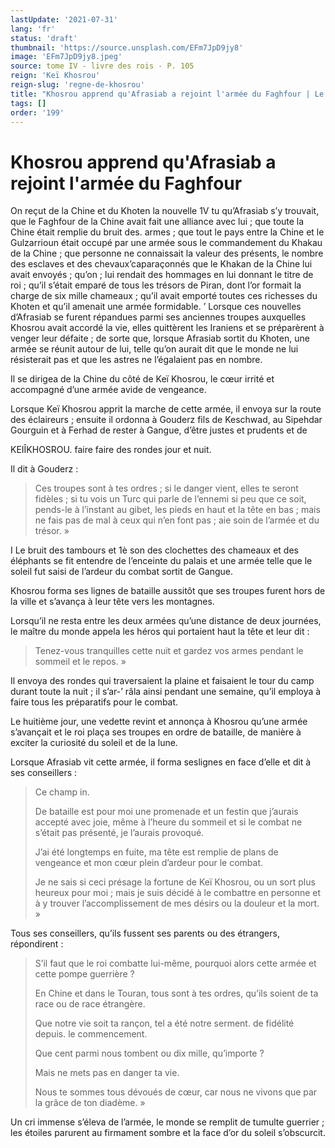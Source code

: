 ```yaml
---
lastUpdate: '2021-07-31'
lang: 'fr'
status: 'draft'
thumbnail: 'https://source.unsplash.com/EFm7JpD9jy8'
image: 'EFm7JpD9jy8.jpeg'
source: tome IV - livre des rois - P. 105
reign: 'Keï Khosrou'
reign-slug: 'regne-de-khosrou'
title: "Khosrou apprend qu'Afrasiab a rejoint l'armée du Faghfour | Le Livre des Rois | Shâhnâmeh"
tags: []
order: '199'
---
```


<!-- LTeX: language=fr -->

# Khosrou apprend qu'Afrasiab a rejoint l'armée du Faghfour

On reçut de la Chine et du Khoten la nouvelle
1V tu qu’Afrasiab s’y trouvait, que le Faghfour de la Chine avait fait une alliance avec lui ; que toute la Chine était remplie du bruit des. armes ; que tout le pays entre la Chine et le Gulzarrioun était occupé par une armée sous le commandement du Khakau de la Chine ; que personne ne connaissait la valeur des présents, le nombre des esclaves et des chevaux’caparaçonnés que le Khakan de la Chine lui avait envoyés ; qu’on ; lui rendait des hommages en lui donnant le titre de roi ; qu’il s’était emparé de tous les trésors de Piran, dont l’or formait la charge de six mille chameaux ; qu’il avait emporté toutes ces richesses du Khoten et qu’il amenait une armée formidable. ’
Lorsque ces nouvelles d’Afrasiab se furent répandues parmi ses anciennes troupes auxquelles Khosrou avait accordé la vie, elles quittèrent les Iraniens et se préparèrent à venger leur défaite ; de sorte que, lorsque Afrasiab sortit du Khoten, une armée se réunit autour de lui, telle qu’on aurait dit que le monde ne lui résisterait pas et que les astres ne l’égalaient pas en nombre.

Il se dirigea de la Chine du côté de Keï Khosrou, le cœur irrité et accompagné d’une armée avide de vengeance.

Lorsque Keï Khosrou apprit la marche de cette armée, il envoya sur la route des éclaireurs ; ensuite il ordonna à Gouderz fils de Keschwad, au Sipehdar Gourguin et à Ferhad de rester à Gangue, d’être justes et prudents et de

KEIÎKHOSROU. faire faire des rondes jour et nuit.

Il dit à Gouderz :

> Ces troupes sont à tes ordres ; si le danger vient, elles te seront fidèles ; si tu vois un Turc qui parle de l’ennemi si peu que ce soit, pends-le à l’instant au gibet, les pieds en haut et la tête en bas ; mais ne fais pas de mal à ceux qui n’en font pas ; aie soin de l’armée et du trésor. »

I Le bruit des tambours et 1è son des clochettes des chameaux et des éléphants se fit entendre de l’enceinte du palais et une armée telle que le soleil fut saisi de l’ardeur du combat sortit de Gangue.

Khosrou forma ses lignes de bataille aussitôt que ses troupes furent hors de la ville et s’avança à leur tête vers les montagnes.

Lorsqu’il ne resta entre les deux armées qu’une distance de deux journées, le maître du monde appela les héros qui portaient haut la tête et leur dit :

> Tenez-vous tranquilles cette nuit et gardez vos armes pendant le sommeil et le repos. »

Il envoya des rondes qui traversaient la plaine et faisaient le tour du camp durant toute la nuit ; il s’ar-’
râla ainsi pendant une semaine, qu’il employa à faire tous les préparatifs pour le combat.

Le huitième jour, une vedette revint et annonça à Khosrou qu’une armée s’avançait et le roi plaça ses troupes en ordre de bataille, de manière à exciter la curiosité du soleil et de la lune.

Lorsque Afrasiab vit cette armée, il forma seslignes en face d’elle et dit à ses conseillers :

> Ce champ in.
>
> De bataille est pour moi une promenade et un festin que j’aurais accepté avec joie, même à l’heure du sommeil et si le combat ne s’était pas présenté, je l’aurais provoqué.
>
> J’ai été longtemps en fuite, ma tête est remplie de plans de vengeance et mon cœur plein d’ardeur pour le combat.
>
> Je ne sais si ceci présage la fortune de Keï Khosrou, ou un sort plus heureux pour moi ; mais je suis décidé à le combattre en personne et à y trouver l’accomplissement de mes désirs ou la douleur et la mort. »

Tous ses conseillers, qu’ils fussent ses parents ou des étrangers, répondirent :

> S’il faut que le roi combatte lui-même, pourquoi alors cette armée et cette pompe guerrière ?
>
> En Chine et dans le Touran, tous sont à tes ordres, qu’ils soient de ta race ou de race étrangère.
>
> Que notre vie soit ta rançon, tel a été notre serment. de fidélité depuis. le commencement.
>
> Que cent parmi nous tombent ou dix mille, qu’importe ?
>
> Mais ne mets pas en danger ta vie.
>
> Nous te sommes tous dévoués de cœur, car nous ne vivons que par la grâce de ton diadème. »

Un cri immense s’éleva de l’armée, le monde se remplit de tumulte guerrier ; les étoiles parurent au firmament sombre et la face d’or du soleil s’obscurcit.
